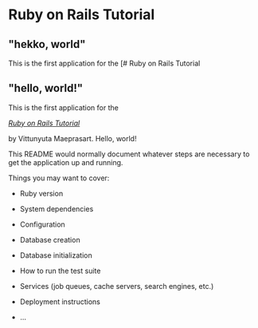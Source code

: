 # Ruby on Rails Tutorial
## "hekko, world"
This is the first application for the
[# Ruby on Rails Tutorial

## "hello, world!"

This is the first application for the

[*Ruby on Rails Tutorial*](http://www.railstutorial.org/)

by Vittunyuta Maeprasart. Hello, world!

This README would normally document whatever steps are necessary to get the
application up and running.

Things you may want to cover:

* Ruby version

* System dependencies

* Configuration

* Database creation

* Database initialization

* How to run the test suite

* Services (job queues, cache servers, search engines, etc.)

* Deployment instructions

* ...
